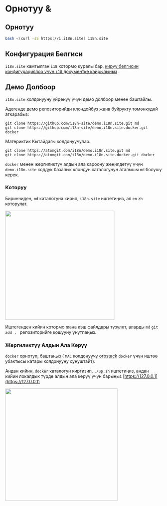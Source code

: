 # Орнотуу &

## Орнотуу

```sh
bash <(curl -sS https://i.i18n.site) i18n.site
```

## Конфигурация Белгиси

`i18n.site` камтылган `i18` котормо куралы бар, [кирүү белгисин конфигурациялоо үчүн `i18` документке кайрылыңыз](/i18/use) .

## Демо Долбоор

`i18n.site` колдонууну үйрөнүү үчүн демо долбоор менен баштайлы.

Адегенде демо репозиторийди клондойбуз жана буйрукту төмөнкүдөй аткарабыз:

```
git clone https://github.com/i18n-site/demo.i18n.site.git md
git clone https://github.com/i18n-site/demo.i18n.site.docker.git docker
```

Материктик Кытайдагы колдонуучулар:

```
git clone https://atomgit.com/i18n/demo.i18n.site.git md
git clone https://atomgit.com/i18n/demo.i18n.site.docker.git docker
```

`docker` менен жергиликтүү алдын ала кароону жеңилдетүү үчүн `demo.i18n.site` коддук базалык клондун каталогунун аталышы `md` болушу керек.

### Которуу

Биринчиден, `md` каталогуна кирип, `i18n.site` иштетиңиз, ал `en` `zh` которулат.

<img src="https://p.3ti.site/1721114619.avif" style="width:350px">

Иштегенден кийин котормо жана кэш файлдары түзүлөт, аларды `md` `git add . ` репозиторийге кошууну унутпаңыз.

### Жергиликтүү Алдын Ала Көрүү

`docker` орнотуп, баштаңыз ( `MAC` колдонуучу [orbstack](https://orbstack.dev) `docker` үчүн иштөө убактысы катары колдонууну сунуштайт).

Андан кийин, `docker` каталогун киргизип, `./up.sh` иштетиңиз, андан кийин локалдык түрдө алдын ала көрүү үчүн барыңыз [https://127.0.0.1](https://127.0.0.1)

<img src="//p.3ti.site/1721104238.avif" style="width:360px">